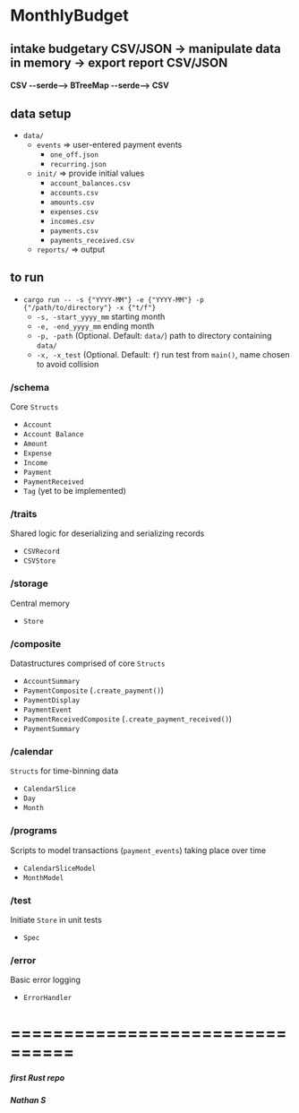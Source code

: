 # MonthlyBudget

## intake budgetary CSV/JSON -> manipulate data in memory -> export report CSV/JSON
#### CSV --serde--> BTreeMap --serde--> CSV

## data setup
- `data/`
  - `events` => user-entered payment events
    - `one_off.json`
    - `recurring.json`
  - `init/` => provide initial values
    - `account_balances.csv`
    - `accounts.csv`
    - `amounts.csv`
    - `expenses.csv`
    - `incomes.csv`
    - `payments.csv`
    - `payments_received.csv`
  - `reports/` => output

## to run
- `cargo run -- -s {"YYYY-MM"} -e {"YYYY-MM"} -p {"/path/to/directory"} -x {"t/f"}`
  - `-s, -start_yyyy_mm` starting month
  - `-e, -end_yyyy_mm` ending month
  - `-p, -path` (Optional. Default: `data/`) path to directory containing `data/`
  - `-x, -x_test` (Optional. Default: `f`) run test from `main()`, name chosen to avoid collision
### /schema
Core `Structs`
  - `Account`
  - `Account Balance`
  - `Amount`
  - `Expense`
  - `Income`
  - `Payment`
  - `PaymentReceived`
  - `Tag` (yet to be implemented)

### /traits
Shared logic for deserializing and serializing records

  - `CSVRecord`
  - `CSVStore`
  
### /storage
Central memory
  - `Store`

### /composite
Datastructures comprised of core `Structs`
  - `AccountSummary`
  - `PaymentComposite` (`.create_payment()`)
  - `PaymentDisplay`
  - `PaymentEvent`
  - `PaymentReceivedComposite` (`.create_payment_received()`)
  - `PaymentSummary`

### /calendar
`Structs` for time-binning data
  - `CalendarSlice`
  - `Day`
  - `Month`
  
### /programs
Scripts to model transactions (`payment_events`) taking place over time
  - `CalendarSliceModel`
  - `MonthModel`
  
### /test
Initiate `Store` in unit tests
  - `Spec`
  
### /error
Basic error logging
  - `ErrorHandler`


================================
================================

##### first Rust repo
##### Nathan S
